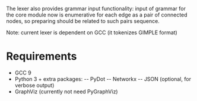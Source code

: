 The lexer also provides grammar input functionality: 
input of grammar for the core module now is enumerative for each edge as a pair of connected nodes, so preparing should be related to such pairs sequence.

Note: current lexer is dependent on GCC (it tokenizes GIMPLE format)

# Requirements
* GCC 9
* Python 3 + extra packages:
-- PyDot
-- Networkx
-- JSON (optional, for verbose output)
* GraphViz (currently not need PyGraphViz)
